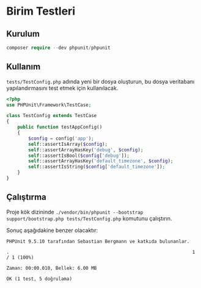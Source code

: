 # Birim Testleri

## Kurulum

```php
composer require --dev phpunit/phpunit
```

## Kullanım
`tests/TestConfig.php` adında yeni bir dosya oluşturun, bu dosya veritabanı yapılandırmasını test etmek için kullanılacak.

```php
<?php
use PHPUnit\Framework\TestCase;

class TestConfig extends TestCase
{
    public function testAppConfig()
    {
        $config = config('app');
        self::assertIsArray($config);
        self::assertArrayHasKey('debug', $config);
        self::assertIsBool($config['debug']);
        self::assertArrayHasKey('default_timezone', $config);
        self::assertIsString($config['default_timezone']);
    }
}
```

## Çalıştırma
Proje kök dizininde `./vendor/bin/phpunit --bootstrap support/bootstrap.php tests/TestConfig.php` komutunu çalıştırın.

Sonuç aşağıdakine benzer olacaktır:
```
PHPUnit 9.5.10 tarafından Sebastian Bergmann ve katkıda bulunanlar.

.                                                                   1 / 1 (100%)

Zaman: 00:00.010, Bellek: 6.00 MB

OK (1 test, 5 doğrulama)
```
